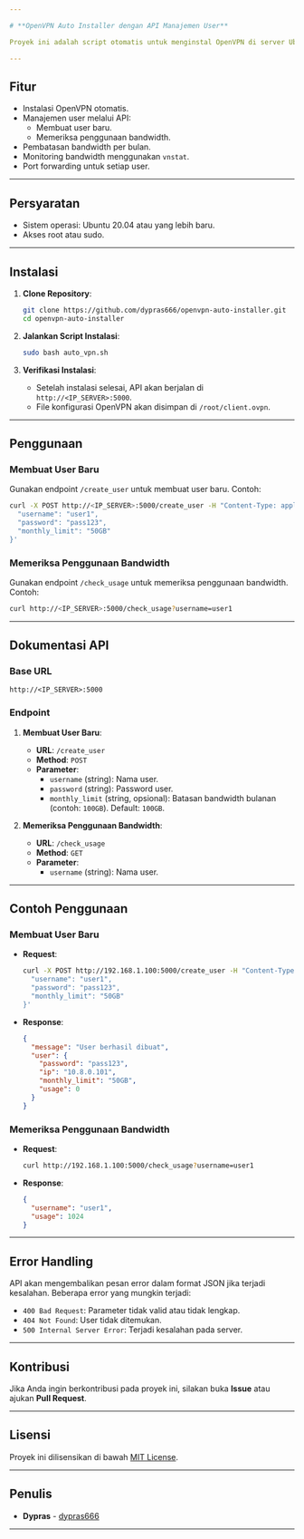 ```yaml
---

# **OpenVPN Auto Installer dengan API Manajemen User**

Proyek ini adalah script otomatis untuk menginstal OpenVPN di server Ubuntu, dilengkapi dengan API sederhana untuk manajemen user (membuat user, memeriksa penggunaan bandwidth, dll). Script ini juga menyertakan fitur pembatasan bandwidth per bulan untuk setiap user.

---
```


## **Fitur**
- Instalasi OpenVPN otomatis.
- Manajemen user melalui API:
  - Membuat user baru.
  - Memeriksa penggunaan bandwidth.
- Pembatasan bandwidth per bulan.
- Monitoring bandwidth menggunakan `vnstat`.
- Port forwarding untuk setiap user.

---

## **Persyaratan**
- Sistem operasi: Ubuntu 20.04 atau yang lebih baru.
- Akses root atau sudo.

---

## **Instalasi**

1. **Clone Repository**:
   ```bash
   git clone https://github.com/dypras666/openvpn-auto-installer.git
   cd openvpn-auto-installer
   ```

2. **Jalankan Script Instalasi**:
   ```bash
   sudo bash auto_vpn.sh
   ```

3. **Verifikasi Instalasi**:
   - Setelah instalasi selesai, API akan berjalan di `http://<IP_SERVER>:5000`.
   - File konfigurasi OpenVPN akan disimpan di `/root/client.ovpn`.

---

## **Penggunaan**

### **Membuat User Baru**
Gunakan endpoint `/create_user` untuk membuat user baru. Contoh:
```bash
curl -X POST http://<IP_SERVER>:5000/create_user -H "Content-Type: application/json" -d '{
  "username": "user1",
  "password": "pass123",
  "monthly_limit": "50GB"
}'
```

### **Memeriksa Penggunaan Bandwidth**
Gunakan endpoint `/check_usage` untuk memeriksa penggunaan bandwidth. Contoh:
```bash
curl http://<IP_SERVER>:5000/check_usage?username=user1
```

---

## **Dokumentasi API**

### **Base URL**
`http://<IP_SERVER>:5000`

### **Endpoint**
1. **Membuat User Baru**:
   - **URL**: `/create_user`
   - **Method**: `POST`
   - **Parameter**:
     - `username` (string): Nama user.
     - `password` (string): Password user.
     - `monthly_limit` (string, opsional): Batasan bandwidth bulanan (contoh: `100GB`). Default: `100GB`.

2. **Memeriksa Penggunaan Bandwidth**:
   - **URL**: `/check_usage`
   - **Method**: `GET`
   - **Parameter**:
     - `username` (string): Nama user.

---

## **Contoh Penggunaan**

### **Membuat User Baru**
- **Request**:
  ```bash
  curl -X POST http://192.168.1.100:5000/create_user -H "Content-Type: application/json" -d '{
    "username": "user1",
    "password": "pass123",
    "monthly_limit": "50GB"
  }'
  ```
- **Response**:
  ```json
  {
    "message": "User berhasil dibuat",
    "user": {
      "password": "pass123",
      "ip": "10.8.0.101",
      "monthly_limit": "50GB",
      "usage": 0
    }
  }
  ```

### **Memeriksa Penggunaan Bandwidth**
- **Request**:
  ```bash
  curl http://192.168.1.100:5000/check_usage?username=user1
  ```
- **Response**:
  ```json
  {
    "username": "user1",
    "usage": 1024
  }
  ```

---

## **Error Handling**
API akan mengembalikan pesan error dalam format JSON jika terjadi kesalahan. Beberapa error yang mungkin terjadi:
- `400 Bad Request`: Parameter tidak valid atau tidak lengkap.
- `404 Not Found`: User tidak ditemukan.
- `500 Internal Server Error`: Terjadi kesalahan pada server.

---

## **Kontribusi**
Jika Anda ingin berkontribusi pada proyek ini, silakan buka **Issue** atau ajukan **Pull Request**.

---

## **Lisensi**
Proyek ini dilisensikan di bawah [MIT License](LICENSE).

---

## **Penulis**
- **Dypras** - [dypras666](https://github.com/dypras666)

--- 

